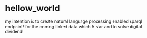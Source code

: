 # hellow_world
my intention is to create natural language processing enabled sparql endpoint! for the coming linked data which 5 star and to solve digital dividend! 
